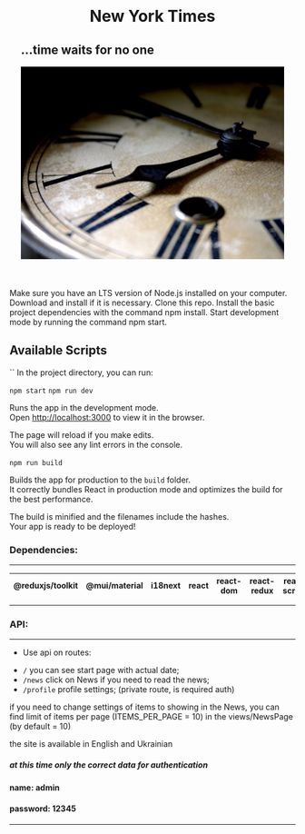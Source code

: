 <div style="  padding:20px;">
 <h1 style="text-align: center;  ">New York Times</h1>
<h2>...time waits for no one</h2>

![](src/img/watch.jpeg)

</div>

Make sure you have an LTS version of Node.js installed on your computer. Download and install if it is necessary.
Clone this repo.
Install the basic project dependencies with the command npm install.
Start development mode by running the command npm start.

## Available Scripts

``
In the project directory, you can run:

`npm start`
`npm run dev`

Runs the app in the development mode.\
Open [http://localhost:3000](http://localhost:3000) to view it in the browser.

The page will reload if you make edits.\
You will also see any lint errors in the console.

`npm run build`

Builds the app for production to the `build` folder.\
It correctly bundles React in production mode and optimizes the build for the best performance.

The build is minified and the filenames include the hashes.\
Your app is ready to be deployed!

### Dependencies:

---

| @reduxjs/toolkit | @mui/material | i18next | react | react-dom | react-redux | react-scripts | redux-persist | typescript |
| ---------------- | ------------- | ------- | ----- | --------- | ----------- | ------------- | ------------- | ---------- |

---

### API:

---

- Use api on routes:

* `/` you can see start page with actual date;
* `/news` click on News if you need to read the news;
* `/profile` profile settings; (private route, is required auth)

if you need to change settings of items to showing in the News, you can find limit of items per page (ITEMS_PER_PAGE = 10) in the views/NewsPage (by default = 10)

the site is available in English and Ukrainian

##### at this time only the correct data for authentication

#### name: admin

#### password: 12345

---
